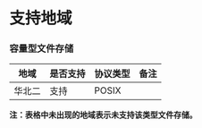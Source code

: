 # 支持地域

### 容量型文件存储

|地域	 |是否支持	 | 协议类型	  | 备注 |
|------------ |------------ |--------|-------------|
|华北二	 |支持	 | POSIX	 | |


**注：表格中未出现的地域表示未支持该类型文件存储。**
